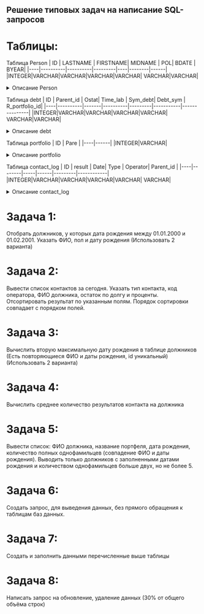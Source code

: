 ## Решение типовых задач на написание SQL-запросов

# Таблицы:

Таблица Person
| ID | LASTNAME | FIRSTNAME| MIDNAME | POL|  BDATE | BYEAR|
|----|----------|----------|---------|----|--------|------|
|INTEGER|VARCHAR|VARCHAR|VARCHAR|VARCHAR| VARCHAR|VARCHAR|

<details>
<summary>Описание Person</summary>
ID -	Код должника,  
LASTNAME -	Фамилия,  
FIRSTNAME -	Имя,  
MIDNAME	- Отчество,  
POL	- Пол: 1-М, 2-Ж,  
BDATE	- Дата рождения,  
BYEAR -	Год рождения  
</details>

Таблица debt
| ID | Parent_id | Ostat| Time_lab | Sym_debt|  Debt_sym | R_portfolio_id|
|----|----------|-------|----------|---------|-----------|---------------|
|INTEGER|VARCHAR|VARCHAR|VARCHAR|VARCHAR| VARCHAR|VARCHAR|

<details>
<summary>Описание debt</summary>
ID 	- Код долга,   
Parent_id	- ID_должника,  
Ostat -	Остаток,  
Time_lab	- Часовой пояс,  
Sym_debt	- Остаток просроченной задолженности,  
Debt_sym	- Проценты,  
R_portfolio_id -	ID портфеля
</details>


Таблица portfolio
| ID | Pare |
|----|------|
|INTEGER|VARCHAR|

<details>
<summary>Описание portfolio</summary>
ID - id портфеля,  
Pare	- Название портфеля
</details>

Таблица contact_log
| ID | result | Date| Type | Operator|  Parent_id |
|----|--------|-----|------|---------|------------|
|INTEGER|VARCHAR|VARCHAR|VARCHAR|VARCHAR| VARCHAR|

<details>
<summary>Описание contact_log</summary>
ID -	id лога,  
result	- Результат контакта,  
Date	- Дата контакта,  
Type - 	Тип контакта,  
Operator -	Оператор, зарегистрировавший контакт,  
Parent_id	- ID долга
</details>


# Задача 1:
Отобрать должников, у которых дата рождения между 01.01.2000 и 01.02.2001. Указать ФИО, пол и дату рождения (Использовать 2 варианта)

# Задача 2:
Вывести список контактов за сегодня. Указать тип контакта, код оператора, ФИО должника, остаток по долгу и проценты. Отсортировать результат по указанным полям. Порядок сортировки совпадает с порядком полей.
 
# Задача 3:
Вычислить вторую максимальную дату рождения в таблице должников (Есть повторяющиеся ФИО и даты рождения, id уникальный) (Использовать 2 варианта)

# Задача 4:
Вычислить среднее количество результатов контакта на должника

# Задача 5:
Вывести список: ФИО должника, название портфеля, дата рождения, количество полных однофамильцев (совпадение ФИО и даты рождения). Выводить только должников с заполненными датами рождения и количеством однофамильцев больше двух, но не более 5. 

# Задача 6:
Создать запрос, для выведения данных, без прямого обращения к таблицам баз данных. 

# Задача 7:
Создать и заполнить данными перечисленные выше таблицы

# Задача 8:
Написать запрос на обновление, удаление данных (30% от общего объёма строк)
